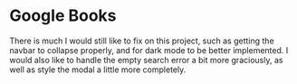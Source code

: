 # Google Books

There is much I would still like to fix on this project, such as getting the navbar to collapse properly, and for dark mode to be better implemented.
I would also like to handle the empty search error a bit more graciously, as well as style the modal a little more completely.
